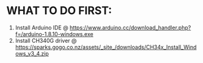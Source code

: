 # WHAT TO DO FIRST:

1. Install Arduino IDE @ https://www.arduino.cc/download_handler.php?f=/arduino-1.8.10-windows.exe
2. Install CH340G driver @ https://sparks.gogo.co.nz/assets/_site_/downloads/CH34x_Install_Windows_v3_4.zip
